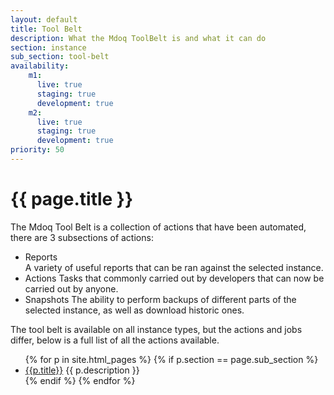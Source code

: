 ```yaml
---
layout: default
title: Tool Belt
description: What the Mdoq ToolBelt is and what it can do
section: instance
sub_section: tool-belt
availability:
    m1:
      live: true
      staging: true
      development: true
    m2:
      live: true
      staging: true
      development: true
priority: 50
---
```


# {{ page.title }}

The Mdoq Tool Belt is a collection of actions that have been automated, there are 3 subsections of actions:  
- Reports  
  A variety of useful reports that can be ran against the selected instance.
- Actions
  Tasks that commonly carried out by developers that can now be carried out by anyone.
- Snapshots
  The ability to perform backups of different parts of the selected instance, as well as download historic ones.  
  
   
The tool belt is available on all instance types, but the actions and jobs differ, below is a full list of all the actions available.  

<ul class="tool-belt-jobs">
    {% for p in site.html_pages %}
        {% if p.section == page.sub_section %}
    <li>
        <a href="{{ p.url }}">{{p.title}}</a>
        <span class="small">{{ p.description }}</span>
    </li>
        {% endif %}
    {% endfor %}
</ul>